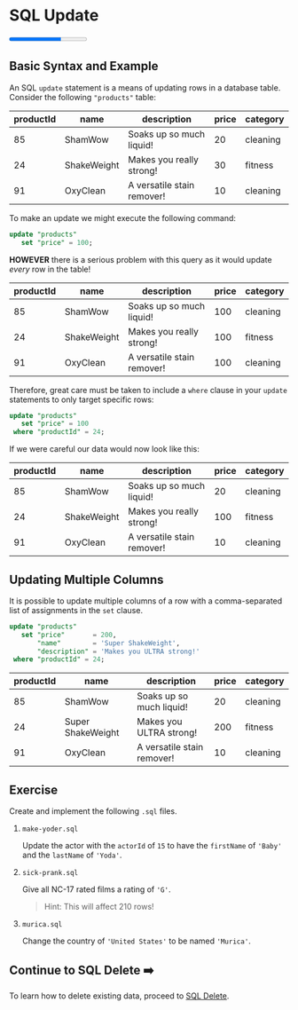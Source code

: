# SQL Update

<progress value="2" max="3"></progress>

## Basic Syntax and Example

An SQL `update` statement is a means of updating rows in a database table. Consider the following `"products"` table:

| productId | name        | description                | price | category |
| --------- | ----------- | -------------------------- | ----- | -------- |
| 85        | ShamWow     | Soaks up so much liquid!   | 20    | cleaning |
| 24        | ShakeWeight | Makes you really strong!   | 30    | fitness  |
| 91        | OxyClean    | A versatile stain remover! | 10    | cleaning |

To make an update we might execute the following command:

```sql
update "products"
   set "price" = 100;
```

**HOWEVER** there is a serious problem with this query as it would update _every_ row in the table!

| productId | name        | description                | price | category |
| --------- | ----------- | -------------------------- | ----- | -------- |
| 85        | ShamWow     | Soaks up so much liquid!   | 100   | cleaning |
| 24        | ShakeWeight | Makes you really strong!   | 100   | fitness  |
| 91        | OxyClean    | A versatile stain remover! | 100   | cleaning |

Therefore, great care must be taken to include a `where` clause in your `update` statements to only target specific rows:

```sql
update "products"
   set "price" = 100
 where "productId" = 24;
```

If we were careful our data would now look like this:

| productId | name        | description                | price | category |
| --------- | ----------- | -------------------------- | ----- | -------- |
| 85        | ShamWow     | Soaks up so much liquid!   | 20    | cleaning |
| 24        | ShakeWeight | Makes you really strong!   | 100   | fitness  |
| 91        | OxyClean    | A versatile stain remover! | 10    | cleaning |

## Updating Multiple Columns

It is possible to update multiple columns of a row with a comma-separated list of assignments in the `set` clause.

```sql
update "products"
   set "price"       = 200,
       "name"        = 'Super ShakeWeight',
       "description" = 'Makes you ULTRA strong!'
 where "productId" = 24;
```

| productId | name              | description                | price | category |
| --------- | ----------------- | -------------------------- | ----- | -------- |
| 85        | ShamWow           | Soaks up so much liquid!   | 20    | cleaning |
| 24        | Super ShakeWeight | Makes you ULTRA strong!    | 200   | fitness  |
| 91        | OxyClean          | A versatile stain remover! | 10    | cleaning |

## Exercise

Create and implement the following `.sql` files.

1. `make-yoder.sql`

   Update the actor with the `actorId` of `15` to have the `firstName` of `'Baby'` and the `lastName` of `'Yoda'`.

1. `sick-prank.sql`

   Give all NC-17 rated films a rating of `'G'`.

   > Hint: This will affect 210 rows!

1. `murica.sql`

   Change the country of `'United States'` to be named `'Murica'`.

## Continue to SQL Delete ➡️

To learn how to delete existing data, proceed to [SQL Delete](../delete/).
